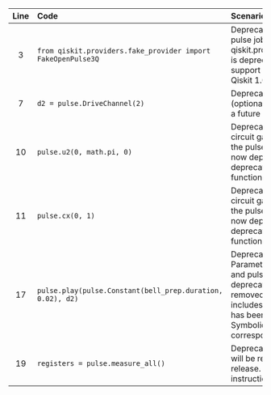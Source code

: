 | Line | Code | Scenario | Reference | Artifact | Refactoring |
| :--: | :--- | :------- | :-------: | :------- | :---------- |
| 3 | `from qiskit.providers.fake_provider import FakeOpenPulse3Q` | Deprecation -> Running pulse jobs on backends from qiskit.providers.fake_provider is deprecated, and all support will be removed in Qiskit 1.0. | 548acfe8-db26-45b7-ab5c-c637c63ee4b0 | FakeOpenPulse3Q | `from qiskit_ibm_runtime.fake_provider import FakeOpenPulse3Q` |
| 7 | `d2 = pulse.DriveChannel(2)` | Deprecation -> DriveChannel (optional) will be removed in a future release. | IK | pulse.DriveChannel | `d2 = pulse.DriveChannel(pulse.DriveChannel.get_qubit_channels(2))` |
| 10 | `pulse.u2(0, math.pi, 0)` | Deprecation -> Injecting circuit gate operations into the pulse builder context is now deprecated. The deprecation affects the `u2()` function. | 51d2433e-bdaf-4b3e-8782-e604a1676902 | pulse.u2 | `from qiskit.circuit.library import U2Gate` <br> `qc = QuantumCircuit(1)` <br> `qc.append(U2Gate(0, math.pi), [0])` <br> `qc_t = transpile(qc, backend)` <br> `sched = schedule(qc_t, backend)` <br> `pulse.call(sched)` |
| 11 | `pulse.cx(0, 1)` | Deprecation -> Injecting circuit gate operations into the pulse builder context is now deprecated. The deprecation affects the `cx()` function. | 51d2433e-bdaf-4b3e-8782-e604a1676902 | pulse.cx | `from qiskit.circuit.library import CXGate` <br> `qc = QuantumCircuit(2)` <br> `qc.append(CXGate(), [0, 1])` <br> `qc_t = transpile(qc, backend)` <br> `sched = schedule(qc_t, backend)` <br> `pulse.call(sched)` |
| 17 | `pulse.play(pulse.Constant(bell_prep.duration, 0.02), d2)` | Deprecation -> The ParametricPulse base class and pulses are now deprecated, and will be removed in Qiskit 1.0. This includes Constant. The class has been superseded by SymbolicPulse and the corresponding pulse library. | 508fb6f3-cdfc-4b96-ad81-f550801dbe2f | pulse.Constant | `pulse.play(pulse.Constant(bell_prep.duration, 0.02).get_waveform(), d2)` |
| 19 | `registers = pulse.measure_all()` | Deprecation -> measure_all() will be removed in a future release. Use the `Acquire` instruction directly. | IK | pulse.measure_all | `registers = pulse.acquire(0, 1, 2)` |